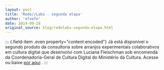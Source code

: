 ```yaml
---
layout: post
title: 'Rede//Labs - segunda etapa'
author: 'efeefe'
date: 2014-09-28
original_source: blog/redelabs-segunda-etapa.html
---
```


::: {.field-item .even property="content:encoded"}
Já está disponível o segundo produto da consultoria sobre arranjos experimentais colaborativos em cultura digital que desenvolvi com Luciana Fleischman sob encomenda da Coordenadoria-Geral de Cultura Digital do Ministério da Cultura. Acesse ou baixe [por aqui](http://redelabs-org.github.io/livro/minc-14/2) .
:::
